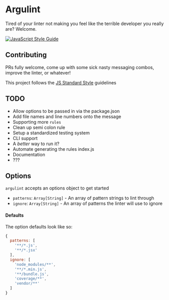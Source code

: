 # Argulint
Tired of your linter not making you feel like the terrible developer you really are? Welcome.

[![JavaScript Style Guide](https://cdn.rawgit.com/standard/standard/master/badge.svg)](https://github.com/standard/standard)

## Contributing

PRs fully welcome, come up with some sick nasty messaging combos, improve the linter, or whatever!

This project follows the [JS Standard Style](https://standardjs.com/) guidelines

## TODO

- Allow options to be passed in via the package.json
- Add file names and line numbers onto the message
- Supporting more `rules`
- Clean up semi colon rule
- Setup a standardized testing system
- CLI support
- A _better_ way to run it?
- Automate generating the rules index.js
- Documentation
- ???

## Options

`argulint` accepts an options object to get started

- `patterns`: `Array[String]` - An array of pattern strings to lint through
- `ignore`: `Array[String]` - An array of patterns the linter will use to ignore

#### Defaults

The option defaults look like so:

```js
{
  patterns: [
    '**/*.js',
    '**/*.jsx'
  ],
  ignore: [
    'node_modules/**',
    '**/*.min.js',
    '**/bundle.js',
    'coverage/**',
    'vendor/**'
  ]
}
```
